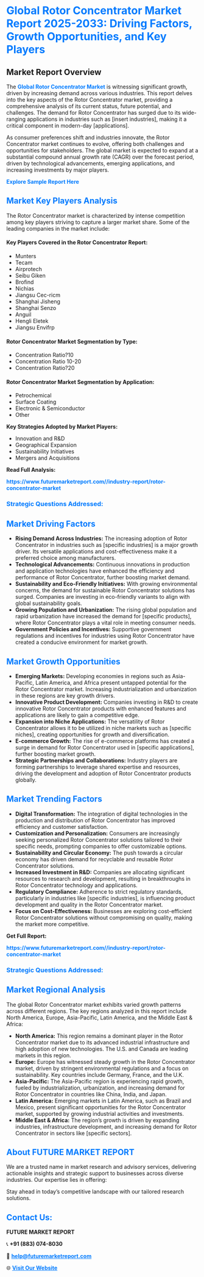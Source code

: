 <h1 style="color: #007BFF;">Global Rotor Concentrator Market Report 2025-2033: Driving Factors, Growth Opportunities, and Key Players</h1>

<section id="overview">
<h2>Market Report Overview</h2>
<p>The <a href="https://www.futuremarketreport.com//industry-report/rotor-concentrator-market" style="color: #007BFF; text-decoration: none;"><strong>Global Rotor Concentrator Market</strong></a> is witnessing significant growth, driven by increasing demand across various industries. This report delves into the key aspects of the Rotor Concentrator market, providing a comprehensive analysis of its current status, future potential, and challenges. The demand for Rotor Concentrator has surged due to its wide-ranging applications in industries such as [insert industries], making it a critical component in modern-day [applications].</p>
<p>As consumer preferences shift and industries innovate, the Rotor Concentrator market continues to evolve, offering both challenges and opportunities for stakeholders. The global market is expected to expand at a substantial compound annual growth rate (CAGR) over the forecast period, driven by technological advancements, emerging applications, and increasing investments by major players.</p>
</section>

<section id="overview">
<p><a href="https://www.futuremarketreport.com//request-sample/reportId=47145" style="color: #007BFF; text-decoration: none;"><strong>Explore Sample Report Here</strong></a></p>
</section>

<section id="key-players">
<h2 style="color: #007BFF;">Market Key Players Analysis</h2>
<p>The Rotor Concentrator market is characterized by intense competition among key players striving to capture a larger market share. Some of the leading companies in the market include:</p>
<h4>Key Players Covered in the Rotor Concentrator Report:</h4>
<ul><li>Munters</li><li>Tecam</li><li>Airprotech</li><li>Seibu Giken</li><li>Brofind</li><li>Nichias</li><li>Jiangsu Cec-ricm</li><li>Shanghai Jisheng</li><li>Shanghai Senzo</li><li>Anguil</li><li>Hengli Eletek</li><li>Jiangsu Envifrp</li></ul>
<h4>Rotor Concentrator Market Segmentation by Type:</h4>
<ul><li>Concentration Ratio?10</li><li>Concentration Ratio 10-20</li><li>Concentration Ratio?20</li></ul>

<h4>Rotor Concentrator Market Segmentation by Application:</h4>
<ul><li>Petrochemical</li><li>Surface Coating</li><li>Electronic &amp; Semiconductor</li><li>Other</li></ul>
<p><strong>Key Strategies Adopted by Market Players:</strong></p>
<ul>
<li>Innovation and R&D</li>
<li>Geographical Expansion</li>
<li>Sustainability Initiatives</li>
<li>Mergers and Acquisitions</li>
</ul>
</section>

<section>
<p><strong>Read Full Analysis: </strong></p><a href="https://www.futuremarketreport.com//industry-report/rotor-concentrator-market" style="color: #007BFF; text-decoration: none;"><strong>https://www.futuremarketreport.com//industry-report/rotor-concentrator-market</strong></a>
<h3 style="color: #007BFF;">Strategic Questions Addressed:</h3>
</section>

<section id="driving-factors">
<h2 style="color: #007BFF;">Market Driving Factors</h2>
<ul>
<li><strong>Rising Demand Across Industries:</strong> The increasing adoption of Rotor Concentrator in industries such as [specific industries] is a major growth driver. Its versatile applications and cost-effectiveness make it a preferred choice among manufacturers.</li>
<li><strong>Technological Advancements:</strong> Continuous innovations in production and application technologies have enhanced the efficiency and performance of Rotor Concentrator, further boosting market demand.</li>
<li><strong>Sustainability and Eco-Friendly Initiatives:</strong> With growing environmental concerns, the demand for sustainable Rotor Concentrator solutions has surged. Companies are investing in eco-friendly variants to align with global sustainability goals.</li>
<li><strong>Growing Population and Urbanization:</strong> The rising global population and rapid urbanization have increased the demand for [specific products], where Rotor Concentrator plays a vital role in meeting consumer needs.</li>
<li><strong>Government Policies and Incentives:</strong> Supportive government regulations and incentives for industries using Rotor Concentrator have created a conducive environment for market growth.</li>
</ul>
</section>

<section id="growth-opportunities">
<h2 style="color: #007BFF;">Market Growth Opportunities</h2>
<ul>
<li><strong>Emerging Markets:</strong> Developing economies in regions such as Asia-Pacific, Latin America, and Africa present untapped potential for the Rotor Concentrator market. Increasing industrialization and urbanization in these regions are key growth drivers.</li>
<li><strong>Innovative Product Development:</strong> Companies investing in R&D to create innovative Rotor Concentrator products with enhanced features and applications are likely to gain a competitive edge.</li>
<li><strong>Expansion into Niche Applications:</strong> The versatility of Rotor Concentrator allows it to be utilized in niche markets such as [specific niches], creating opportunities for growth and diversification.</li>
<li><strong>E-commerce Growth:</strong> The rise of e-commerce platforms has created a surge in demand for Rotor Concentrator used in [specific applications], further boosting market growth.</li>
<li><strong>Strategic Partnerships and Collaborations:</strong> Industry players are forming partnerships to leverage shared expertise and resources, driving the development and adoption of Rotor Concentrator products globally.</li>
</ul>
</section>

<section id="trending-factors">
<h2 style="color: #007BFF;">Market Trending Factors</h2>
<ul>
<li><strong>Digital Transformation:</strong> The integration of digital technologies in the production and distribution of Rotor Concentrator has improved efficiency and customer satisfaction.</li>
<li><strong>Customization and Personalization:</strong> Consumers are increasingly seeking personalized Rotor Concentrator solutions tailored to their specific needs, prompting companies to offer customizable options.</li>
<li><strong>Sustainability and Circular Economy:</strong> The push towards a circular economy has driven demand for recyclable and reusable Rotor Concentrator solutions.</li>
<li><strong>Increased Investment in R&D:</strong> Companies are allocating significant resources to research and development, resulting in breakthroughs in Rotor Concentrator technology and applications.</li>
<li><strong>Regulatory Compliance:</strong> Adherence to strict regulatory standards, particularly in industries like [specific industries], is influencing product development and quality in the Rotor Concentrator market.</li>
<li><strong>Focus on Cost-Effectiveness:</strong> Businesses are exploring cost-efficient Rotor Concentrator solutions without compromising on quality, making the market more competitive.</li>
</ul>
</section>

<section>
<p><strong>Get Full Report: </strong></p><a href="https://www.futuremarketreport.com//industry-report/rotor-concentrator-market" style="color: #007BFF; text-decoration: none;"><strong>https://www.futuremarketreport.com//industry-report/rotor-concentrator-market</strong></a>
<h3 style="color: #007BFF;">Strategic Questions Addressed:</h3>
</section>


<section id="regional-analysis">
<h2 style="color: #007BFF;">Market Regional Analysis</h2>
<p>The global Rotor Concentrator market exhibits varied growth patterns across different regions. The key regions analyzed in this report include North America, Europe, Asia-Pacific, Latin America, and the Middle East & Africa:</p>
<ul>
<li><strong>North America:</strong> This region remains a dominant player in the Rotor Concentrator market due to its advanced industrial infrastructure and high adoption of new technologies. The U.S. and Canada are leading markets in this region.</li>
<li><strong>Europe:</strong> Europe has witnessed steady growth in the Rotor Concentrator market, driven by stringent environmental regulations and a focus on sustainability. Key countries include Germany, France, and the U.K.</li>
<li><strong>Asia-Pacific:</strong> The Asia-Pacific region is experiencing rapid growth, fueled by industrialization, urbanization, and increasing demand for Rotor Concentrator in countries like China, India, and Japan.</li>
<li><strong>Latin America:</strong> Emerging markets in Latin America, such as Brazil and Mexico, present significant opportunities for the Rotor Concentrator market, supported by growing industrial activities and investments.</li>
<li><strong>Middle East & Africa:</strong> The region’s growth is driven by expanding industries, infrastructure development, and increasing demand for Rotor Concentrator in sectors like [specific sectors].</li>
</ul>
</section>

<footer>
<h2 style="color: #007BFF;">About FUTURE MARKET REPORT</h2>
<p>We are a trusted name in market research and advisory services, delivering actionable insights and strategic support to businesses across diverse industries. Our expertise lies in offering:</p>

<p>Stay ahead in today’s competitive landscape with our tailored research solutions.</p>

<h2 style="color: #007BFF;">Contact Us:</h2>
<p><strong>FUTURE MARKET REPORT</strong></p>
<p>📞 <strong>+91 (883) 074-8030</strong></p>
<p>📧 <strong><a href="mailto:help@futuremarketreport.com" style="color: #007BFF;">help@futuremarketreport.com</a></strong></p>
<p>🌐 <strong><a href="https://www.futuremarketreport.com/" style="color: #007BFF;">Visit Our Website</a></strong></p>
</footer>
